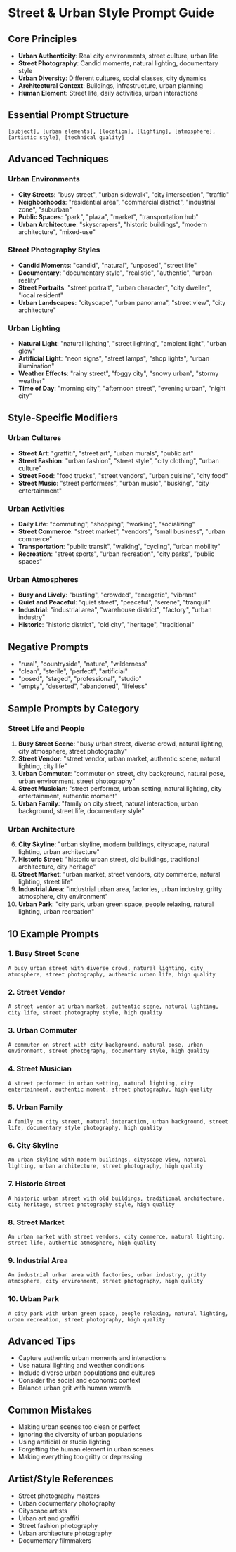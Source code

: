 # Street & Urban Style Prompt Guide

## Core Principles

- **Urban Authenticity**: Real city environments, street culture, urban life
- **Street Photography**: Candid moments, natural lighting, documentary style
- **Urban Diversity**: Different cultures, social classes, city dynamics
- **Architectural Context**: Buildings, infrastructure, urban planning
- **Human Element**: Street life, daily activities, urban interactions

## Essential Prompt Structure

```text
[subject], [urban elements], [location], [lighting], [atmosphere], [artistic style], [technical quality]
```

## Advanced Techniques

### Urban Environments

- **City Streets**: "busy street", "urban sidewalk", "city intersection", "traffic"
- **Neighborhoods**: "residential area", "commercial district", "industrial zone", "suburban"
- **Public Spaces**: "park", "plaza", "market", "transportation hub"
- **Urban Architecture**: "skyscrapers", "historic buildings", "modern architecture", "mixed-use"

### Street Photography Styles

- **Candid Moments**: "candid", "natural", "unposed", "street life"
- **Documentary**: "documentary style", "realistic", "authentic", "urban reality"
- **Street Portraits**: "street portrait", "urban character", "city dweller", "local resident"
- **Urban Landscapes**: "cityscape", "urban panorama", "street view", "city architecture"

### Urban Lighting

- **Natural Light**: "natural lighting", "street lighting", "ambient light", "urban glow"
- **Artificial Light**: "neon signs", "street lamps", "shop lights", "urban illumination"
- **Weather Effects**: "rainy street", "foggy city", "snowy urban", "stormy weather"
- **Time of Day**: "morning city", "afternoon street", "evening urban", "night city"

## Style-Specific Modifiers

### Urban Cultures

- **Street Art**: "graffiti", "street art", "urban murals", "public art"
- **Street Fashion**: "urban fashion", "street style", "city clothing", "urban culture"
- **Street Food**: "food trucks", "street vendors", "urban cuisine", "city food"
- **Street Music**: "street performers", "urban music", "busking", "city entertainment"

### Urban Activities

- **Daily Life**: "commuting", "shopping", "working", "socializing"
- **Street Commerce**: "street market", "vendors", "small business", "urban commerce"
- **Transportation**: "public transit", "walking", "cycling", "urban mobility"
- **Recreation**: "street sports", "urban recreation", "city parks", "public spaces"

### Urban Atmospheres

- **Busy and Lively**: "bustling", "crowded", "energetic", "vibrant"
- **Quiet and Peaceful**: "quiet street", "peaceful", "serene", "tranquil"
- **Industrial**: "industrial area", "warehouse district", "factory", "urban industry"
- **Historic**: "historic district", "old city", "heritage", "traditional"

## Negative Prompts

- "rural", "countryside", "nature", "wilderness"
- "clean", "sterile", "perfect", "artificial"
- "posed", "staged", "professional", "studio"
- "empty", "deserted", "abandoned", "lifeless"

## Sample Prompts by Category

### Street Life and People

1. **Busy Street Scene**: "busy urban street, diverse crowd, natural lighting, city atmosphere, street photography"
2. **Street Vendor**: "street vendor, urban market, authentic scene, natural lighting, city life"
3. **Urban Commuter**: "commuter on street, city background, natural pose, urban environment, street photography"
4. **Street Musician**: "street performer, urban setting, natural lighting, city entertainment, authentic moment"
5. **Urban Family**: "family on city street, natural interaction, urban background, street life, documentary style"

### Urban Architecture

6. **City Skyline**: "urban skyline, modern buildings, cityscape, natural lighting, urban architecture"
7. **Historic Street**: "historic urban street, old buildings, traditional architecture, city heritage"
8. **Street Market**: "urban market, street vendors, city commerce, natural lighting, street life"
9. **Industrial Area**: "industrial urban area, factories, urban industry, gritty atmosphere, city environment"
10. **Urban Park**: "city park, urban green space, people relaxing, natural lighting, urban recreation"

## 10 Example Prompts

### 1. Busy Street Scene

```text
A busy urban street with diverse crowd, natural lighting, city atmosphere, street photography, authentic urban life, high quality
```

### 2. Street Vendor

```text
A street vendor at urban market, authentic scene, natural lighting, city life, street photography style, high quality
```

### 3. Urban Commuter

```text
A commuter on street with city background, natural pose, urban environment, street photography, documentary style, high quality
```

### 4. Street Musician

```text
A street performer in urban setting, natural lighting, city entertainment, authentic moment, street photography, high quality
```

### 5. Urban Family

```text
A family on city street, natural interaction, urban background, street life, documentary style photography, high quality
```

### 6. City Skyline

```text
An urban skyline with modern buildings, cityscape view, natural lighting, urban architecture, street photography, high quality
```

### 7. Historic Street

```text
A historic urban street with old buildings, traditional architecture, city heritage, street photography style, high quality
```

### 8. Street Market

```text
An urban market with street vendors, city commerce, natural lighting, street life, authentic atmosphere, high quality
```

### 9. Industrial Area

```text
An industrial urban area with factories, urban industry, gritty atmosphere, city environment, street photography, high quality
```

### 10. Urban Park

```text
A city park with urban green space, people relaxing, natural lighting, urban recreation, street photography, high quality
```

## Advanced Tips

- Capture authentic urban moments and interactions
- Use natural lighting and weather conditions
- Include diverse urban populations and cultures
- Consider the social and economic context
- Balance urban grit with human warmth

## Common Mistakes

- Making urban scenes too clean or perfect
- Ignoring the diversity of urban populations
- Using artificial or studio lighting
- Forgetting the human element in urban scenes
- Making everything too gritty or depressing

## Artist/Style References

- Street photography masters
- Urban documentary photography
- Cityscape artists
- Urban art and graffiti
- Street fashion photography
- Urban architecture photography
- Documentary filmmakers
